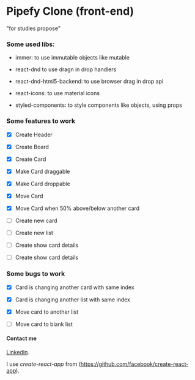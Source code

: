 # Pipefy Clone (front-end) 
"for studies propose"

### Some used libs:

* immer: to use immutable objects like mutable

* react-dnd to use dragn in drop handlers

* react-dnd-html5-backend: to use browser drag in drop api 

* react-icons: to use material icons

* styled-components: to style components like objects, using props



### Some features to work
- [x] Create Header

- [x] Create Board

- [x] Create Card

- [x] Make Card draggable

- [x] Make Card droppable

- [x] Move Card 

- [x] Move Card when 50% above/below another card

- [ ] Create new card

- [ ] Create new list

- [ ] Create show card details

- [ ] Create show card details



### Some bugs to work
- [x] Card is changing another card with same index

- [x] Card is changing another list with same index

- [x] Move card to another list

- [ ] Move card to blank list



#### Contact me
[LinkedIn](https://www.linkedin.com/in/viniciusinaciopires/).


I use *create-react-app* from (https://github.com/facebook/create-react-app).
